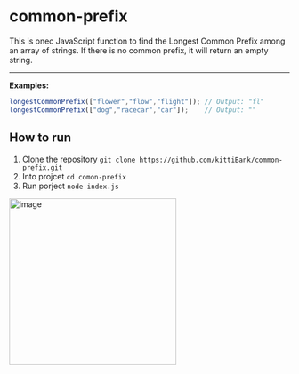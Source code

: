 # common-prefix

This is onec JavaScript function to find the Longest Common Prefix among an array of strings. If there is no common prefix, it will return an empty string.

--- 
**Examples:**

```javascript
longestCommonPrefix(["flower","flow","flight"]); // Output: "fl"
longestCommonPrefix(["dog","racecar","car"]);    // Output: ""
```

## How to run
1. Clone the repository `git clone https://github.com/kittiBank/common-prefix.git` 
2. Into projcet `cd comon-prefix`
3. Run porject `node index.js`

<img width="300" height="300" alt="image" src="https://github.com/user-attachments/assets/da798f58-b8b9-4b4b-8ad6-94bbc537a6ee" />
